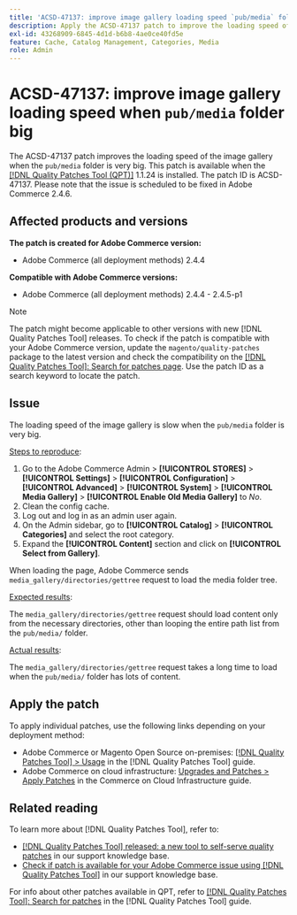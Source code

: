 ```yaml
---
title: 'ACSD-47137: improve image gallery loading speed `pub/media` folder big'
description: Apply the ACSD-47137 patch to improve the loading speed of the image gallery when the `pub/media` folder is very big.
exl-id: 43268909-6845-4d1d-b6b8-4ae0ce40fd5e
feature: Cache, Catalog Management, Categories, Media
role: Admin
---
```

# ACSD-47137: improve image gallery loading speed when `pub/media` folder big

The ACSD-47137 patch improves the loading speed of the image gallery when the `pub/media` folder is very big. This patch is available when the [[!DNL Quality Patches Tool (QPT)]](https://experienceleague.adobe.com/en/docs/commerce-knowledge-base/kb/announcements/commerce-announcements/magento-quality-patches-released-new-tool-to-self-serve-quality-patches) 1.1.24 is installed. The patch ID is ACSD-47137. Please note that the issue is scheduled to be fixed in Adobe Commerce 2.4.6.

## Affected products and versions

**The patch is created for Adobe Commerce version:**
* Adobe Commerce (all deployment methods) 2.4.4

**Compatible with Adobe Commerce versions:**
* Adobe Commerce (all deployment methods) 2.4.4 - 2.4.5-p1

>[!NOTE]
>
>The patch might become applicable to other versions with new [!DNL Quality Patches Tool] releases. To check if the patch is compatible with your Adobe Commerce version, update the `magento/quality-patches` package to the latest version and check the compatibility on the [[!DNL Quality Patches Tool]: Search for patches page](https://experienceleague.adobe.com/tools/commerce-quality-patches/index.html). Use the patch ID as a search keyword to locate the patch.

## Issue

The loading speed of the image gallery is slow when the `pub/media` folder is very big.

<u>Steps to reproduce</u>:

1. Go to the Adobe Commerce Admin > **[!UICONTROL STORES]** > **[!UICONTROL Settings]** > **[!UICONTROL Configuration]** > **[!UICONTROL Advanced]** > **[!UICONTROL System]** > **[!UICONTROL Media Gallery]** > **[!UICONTROL Enable Old Media Gallery]** to _No_.
1. Clean the config cache.
1. Log out and log in as an admin user again.
1. On the Admin sidebar, go to **[!UICONTROL Catalog]** > **[!UICONTROL Categories]** and select the root category.
1. Expand the **[!UICONTROL Content]** section and click on **[!UICONTROL Select from Gallery]**.

When loading the page, Adobe Commerce sends `media_gallery/directories/gettree` request to load the media folder tree.

<u>Expected results</u>:

The `media_gallery/directories/gettree` request should load content only from the necessary directories, other than looping the entire path list from the `pub/media/` folder.

<u>Actual results</u>:

The `media_gallery/directories/gettree` request takes a long time to load when the `pub/media/` folder has lots of content.

## Apply the patch

To apply individual patches, use the following links depending on your deployment method:

* Adobe Commerce or Magento Open Source on-premises: [[!DNL Quality Patches Tool] > Usage](https://experienceleague.adobe.com/docs/commerce-operations/tools/quality-patches-tool/usage.html) in the [!DNL Quality Patches Tool] guide.
* Adobe Commerce on cloud infrastructure: [Upgrades and Patches > Apply Patches](https://experienceleague.adobe.com/docs/commerce-cloud-service/user-guide/develop/upgrade/apply-patches.html) in the Commerce on Cloud Infrastructure guide.

## Related reading

To learn more about [!DNL Quality Patches Tool], refer to:

* [[!DNL Quality Patches Tool] released: a new tool to self-serve quality patches](https://experienceleague.adobe.com/en/docs/commerce-knowledge-base/kb/announcements/commerce-announcements/magento-quality-patches-released-new-tool-to-self-serve-quality-patches) in our support knowledge base.
* [Check if patch is available for your Adobe Commerce issue using [!DNL Quality Patches Tool]](/help/support-tools/patches-available-in-qpt-tool/check-patch-for-magento-issue-with-magento-quality-patches.md) in our support knowledge base.

For info about other patches available in QPT, refer to [[!DNL Quality Patches Tool]: Search for patches](https://experienceleague.adobe.com/tools/commerce-quality-patches/index.html) in the [!DNL Quality Patches Tool] guide.
